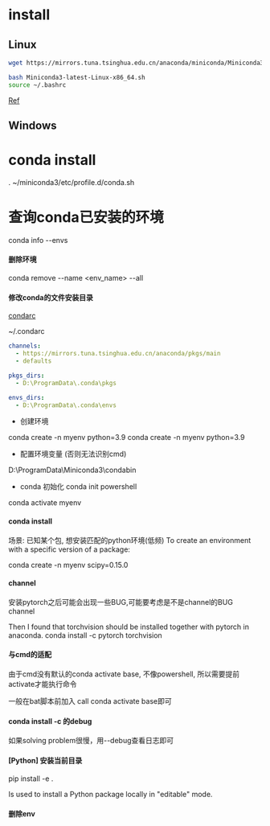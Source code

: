 # install
## Linux
~~~bash
wget https://mirrors.tuna.tsinghua.edu.cn/anaconda/miniconda/Miniconda3-latest-Linux-x86_64.sh

bash Miniconda3-latest-Linux-x86_64.sh
source ~/.bashrc
~~~

[Ref](https://zhuanlan.zhihu.com/p/489499097)

## Windows

# conda install
. ~/miniconda3/etc/profile.d/conda.sh

# 查询conda已安装的环境
conda info --envs

#### 删除环境
conda remove --name <env_name> --all

#### 修改conda的文件安装目录
[condarc](https://docs.conda.io/projects/conda/en/latest/user-guide/configuration/use-condarc.html)

~/.condarc

~~~yaml
channels:
  - https://mirrors.tuna.tsinghua.edu.cn/anaconda/pkgs/main
  - defaults

pkgs_dirs:
  - D:\ProgramData\.conda\pkgs

envs_dirs:
  - D:\ProgramData\.conda\envs
~~~

- 创建环境

conda create -n myenv python=3.9
conda create -n myenv python=3.9

- 配置环境变量 (否则无法识别cmd)

D:\ProgramData\Miniconda3\condabin

- conda 初始化
conda init powershell  

conda activate myenv  

#### conda install
场景: 已知某个包, 想安装匹配的python环境(低频)
To create an environment with a specific version of a package:

conda create -n myenv scipy=0.15.0

#### channel
安装pytorch之后可能会出现一些BUG,可能要考虑是不是channel的BUG  
channel

Then I found that torchvision should be installed together with pytorch in anaconda.
conda install -c pytorch torchvision

#### 与cmd的适配
由于cmd没有默认的conda activate base, 不像powershell, 所以需要提前activate才能执行命令

一般在bat脚本前加入 call conda activate base即可

#### conda install -c 的debug
如果solving problem很慢，用--debug查看日志即可


#### [Python] 安装当前目录
pip install -e .

Is used to install a Python package locally in "editable" mode.

#### 删除env